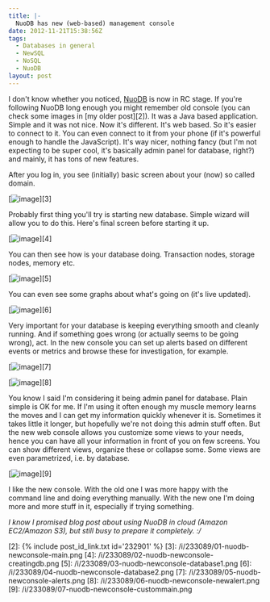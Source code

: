 ```yaml
---
title: |-
  NuoDB has new (web-based) management console
date: 2012-11-21T15:38:56Z
tags:
  - Databases in general
  - NewSQL
  - NoSQL
  - NuoDB
layout: post
---
```

I don't know whether you noticed, [NuoDB][1] is now in RC stage. If you're following NuoDB long enough you might remember old console (you can check some images in [my older post][2]). It was a Java based application. Simple and it was not nice. Now it's different. It's web based. So it's easier to connect to it. You can even connect to it from your phone (if it's powerful enough to handle the JavaScript). It's way nicer, nothing fancy (but I'm not expecting to be super cool, it's basically admin panel for database, right?) and mainly, it has tons of new features.

After you log in, you see (initially) basic screen about your (now) so called domain.

[![image](/i/233089/01-nuodb-newconsole-main_thumb.jpg)][3]

Probably first thing you'll try is starting new database. Simple wizard will allow you to do this. Here's final screen before starting it up.

[![image](/i/233089/02-nuodb-newconsole-creatingdb_thumb.jpg)][4]

You can then see how is your database doing. Transaction nodes, storage nodes, memory etc.

[![image](/i/233089/03-nuodb-newconsole-database1_thumb.jpg)][5]

You can even see some graphs about what's going on (it's live updated).

[![image](/i/233089/04-nuodb-newconsole-database2_thumb.jpg)][6]

Very important for your database is keeping everything smooth and cleanly running. And if something goes wrong (or actually seems to be going wrong), act. In the new console you can set up alerts based on different events or metrics and browse these for investigation, for example.

[![image](/i/233089/05-nuodb-newconsole-alerts_thumb.jpg)][7]

[![image](/i/233089/06-nuodb-newconsole-newalert_thumb.jpg)][8]

You know I said I'm considering it being admin panel for database. Plain simple is OK for me. If I'm using it often enough my muscle memory learns the moves and I can get my information quickly whenever it is. Sometimes it takes little it longer, but hopefully we're not doing this admin stuff often. But the new web console allows you customize some views to your needs, hence you can have all your information in front of you on few screens. You can show different views, organize these or collapse some. Some views are even parametrized, i.e. by database.

[![image](/i/233089/07-nuodb-newconsole-custommain_thumb.jpg)][9]

I like the new console. With the old one I was more happy with the command line and doing everything manually. With the new one I'm doing more and more stuff in it, especially if trying something.

_I know I promised blog post about using NuoDB in cloud (Amazon EC2/Amazon S3), but still busy to prepare it completely. :/_

[1]: http://www.nuodb.com
[2]: {% include post_id_link.txt id='232901' %}
[3]: /i/233089/01-nuodb-newconsole-main.png
[4]: /i/233089/02-nuodb-newconsole-creatingdb.png
[5]: /i/233089/03-nuodb-newconsole-database1.png
[6]: /i/233089/04-nuodb-newconsole-database2.png
[7]: /i/233089/05-nuodb-newconsole-alerts.png
[8]: /i/233089/06-nuodb-newconsole-newalert.png
[9]: /i/233089/07-nuodb-newconsole-custommain.png